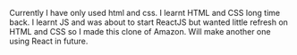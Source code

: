 Currently I have only used html and css. I learnt HTML and CSS long time back. I learnt JS and was about to start ReactJS but wanted 
little refresh on HTML and CSS so I made this clone of Amazon. Will make another one using React in future.
